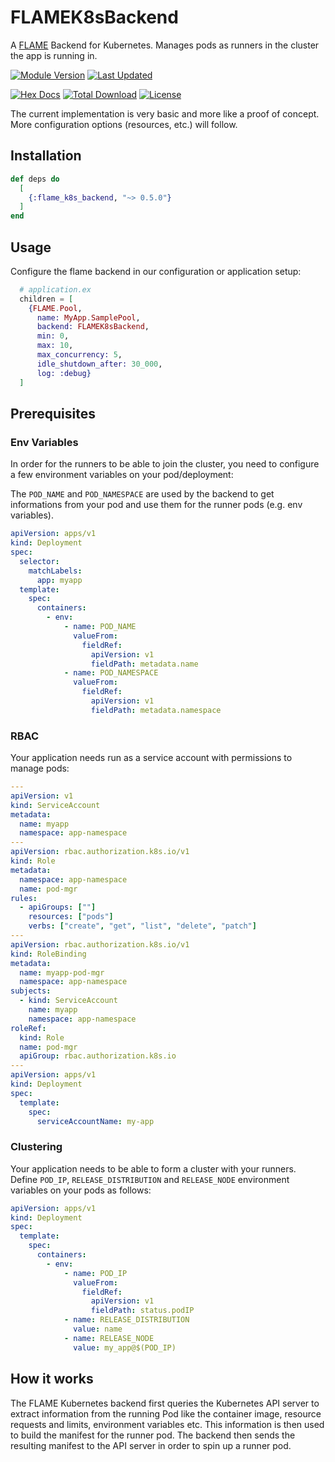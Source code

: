 # FLAMEK8sBackend

A [FLAME](https://github.com/phoenixframework/flame/tree/main) Backend for
Kubernetes. Manages pods as runners in the cluster the app is running in.

[![Module Version](https://img.shields.io/hexpm/v/flame_k8s_backend.svg)](https://hex.pm/packages/flame_k8s_backend)
[![Last Updated](https://img.shields.io/github/last-commit/mruoss/flame_k8s_backend.svg)](https://github.com/mruoss/flame_k8s_backend/commits/main)

[![Hex Docs](https://img.shields.io/badge/hex-docs-lightgreen.svg)](https://hexdocs.pm/flame_k8s_backend/)
[![Total Download](https://img.shields.io/hexpm/dt/flame_k8s_backend.svg)](https://hex.pm/packages/flame_k8s_backend)
[![License](https://img.shields.io/hexpm/l/flame_k8s_backend.svg)](https://github.com/mruoss/flame_k8s_backend/blob/main/LICENSE)

The current implementation is very basic and more like a proof of concept.
More configuration options (resources, etc.) will follow.

## Installation

```elixir
def deps do
  [
    {:flame_k8s_backend, "~> 0.5.0"}
  ]
end
```

## Usage

Configure the flame backend in our configuration or application setup:

```elixir
  # application.ex
  children = [
    {FLAME.Pool,
      name: MyApp.SamplePool,
      backend: FLAMEK8sBackend,
      min: 0,
      max: 10,
      max_concurrency: 5,
      idle_shutdown_after: 30_000,
      log: :debug}
  ]
```

## Prerequisites

### Env Variables

In order for the runners to be able to join the cluster, you need to configure
a few environment variables on your pod/deployment:

The `POD_NAME` and `POD_NAMESPACE` are used by the backend to get informations
from your pod and use them for the runner pods (e.g. env variables).

```yaml
apiVersion: apps/v1
kind: Deployment
spec:
  selector:
    matchLabels:
      app: myapp
  template:
    spec:
      containers:
        - env:
            - name: POD_NAME
              valueFrom:
                fieldRef:
                  apiVersion: v1
                  fieldPath: metadata.name
            - name: POD_NAMESPACE
              valueFrom:
                fieldRef:
                  apiVersion: v1
                  fieldPath: metadata.namespace
```

### RBAC

Your application needs run as a service account with permissions to manage
pods:

```yaml
---
apiVersion: v1
kind: ServiceAccount
metadata:
  name: myapp
  namespace: app-namespace
---
apiVersion: rbac.authorization.k8s.io/v1
kind: Role
metadata:
  namespace: app-namespace
  name: pod-mgr
rules:
  - apiGroups: [""]
    resources: ["pods"]
    verbs: ["create", "get", "list", "delete", "patch"]
---
apiVersion: rbac.authorization.k8s.io/v1
kind: RoleBinding
metadata:
  name: myapp-pod-mgr
  namespace: app-namespace
subjects:
  - kind: ServiceAccount
    name: myapp
    namespace: app-namespace
roleRef:
  kind: Role
  name: pod-mgr
  apiGroup: rbac.authorization.k8s.io
---
apiVersion: apps/v1
kind: Deployment
spec:
  template:
    spec:
      serviceAccountName: my-app
```

### Clustering

Your application needs to be able to form a cluster with your runners. Define
`POD_IP`, `RELEASE_DISTRIBUTION` and `RELEASE_NODE` environment variables on
your pods as follows:

```yaml
apiVersion: apps/v1
kind: Deployment
spec:
  template:
    spec:
      containers:
        - env:
            - name: POD_IP
              valueFrom:
                fieldRef:
                  apiVersion: v1
                  fieldPath: status.podIP
            - name: RELEASE_DISTRIBUTION
              value: name
            - name: RELEASE_NODE
              value: my_app@$(POD_IP)
```

## How it works

The FLAME Kubernetes backend first queries the Kubernetes API server to extract
information from the running Pod like the container image, resource requests and
limits, environment variables etc. This information is then used to build the
manifest for the runner pod. The backend then sends the resulting manifest to
the API server in order to spin up a runner pod.
